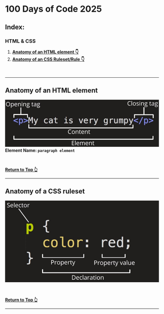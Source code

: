 # 100 Days of Code 2025

## Index:

### HTML & CSS 
1. **[Anatomy of an HTML element 👇](#anatomy-of-an-html-element)**
2. **[Anatomy of an CSS Ruleset/Rule 👇](#anatomy-of-a-css-ruleset)**


<br />

---

## Anatomy of an HTML element

![HTML Anatomy](./01-html-css-basics/extra-files/html-anatomy.jpg)  
**Element Name: `paragraph element`**

<br />

**[Return to Top 👆](#100-days-of-code-2025)**  

---

## Anatomy of a CSS ruleset

![Anatomy of a CSS ruleset](./01-html-css-basics/extra-files/css-anatomy.jpg)  

<br />

**[Return to Top 👆](#100-days-of-code-2025)**  

---
